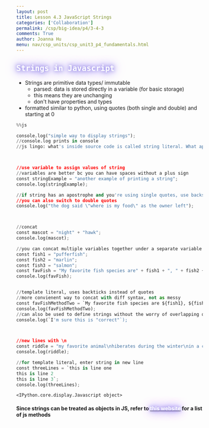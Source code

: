 ```yaml
---
layout: post
title: Lesson 4.3 JavaScript Strings
categories: ['Collaboration']
permalink: /csp/big-idea/p4/3-4-3
comments: True
author: Joanna Hu
menu: nav/csp_units/csp_unit3_p4_fundamentals.html
---
```


<style>
    .glow {
        color: #fff; /* Text color */
        text-shadow: 0 0 10px #8171E5, 0 0 20px #8171E5, 0 0 30px #8171E5; /* Glowing effect on text */
        transition: all 0.3s ease-in-out;
    }
</style>

<h2><span class = "glow" style="font-family: Monospace; color:#ffffff">Strings in Javascript</span></h2>

- Strings are primitive data types/ immutable
    - parsed: data is stored directly in a variable (for basic storage)
    - this means they are unchanging
    - don't have properties and types
- formatted similar to python, using quotes (both single and double) and starting at 0


```python
%%js

console.log("simple way to display strings");
//console.log prints in console
//js lingo: what's inside source code is called string literal. What appears in the console is called String value.



//use variable to assign values of string 
//variables are better bc you can have spaces without a plus sign
const stringExample = "another example of printing a string";
console.log(stringExample);

//if string has an apostrophe and you're using single quotes, use backslash to negate apostrophe (same as python)
//you can also switch to double quotes
console.log("the dog said \"where is my food\" as the owner left");



//concat
const mascot = "night" + "hawk";
console.log(mascot);

//you can concat multiple variables together under a separate variable similar to in python
const fish1 = "pufferfish";
const fish2 = "marlin";
const fish3 = "salmon";
const favFish = "My favorite fish species are" + fish1 + ", " + fish2 + ", and" + fish3 ".";
console.log(favFish);


//template literal, uses backticks instead of quotes
//more convienent way to concat with diff syntax, not as messy
const favFishMethodTwo = `My favorite fish species are ${fish1}, ${fish2}, and ${fish3}.`;
console.log(favFishMethodTwo);
//can also be used to define strings without the worry of overlapping quotes
console.log(`I'm sure this is "correct"`);



//new lines with \n
const riddle = "my favorite animal\nhiberates during the winter\nin a cave";
console.log(riddle);

//for template literal, enter string in new line
const threeLines = `this is line one
this is line 2
this is line 3`;
console.log(threeLines);

```


    <IPython.core.display.Javascript object>


<style>
    .glow {
        color: #fff; /* Text color */
        text-shadow: 0 0 10px #8171E5, 0 0 20px #8171E5, 0 0 30px #8171E5; /* Glowing effect on text */
        transition: all 0.3s ease-in-out;
    }
</style>

<h4>Since strings can be treated as objects in JS, refer to <a href = "https://developer.mozilla.org/en-US/docs/Web/JavaScript/Reference/Global_Objects/String"><span class = "glow">this website</span></a> for a list of js methods</h4>

<br>


